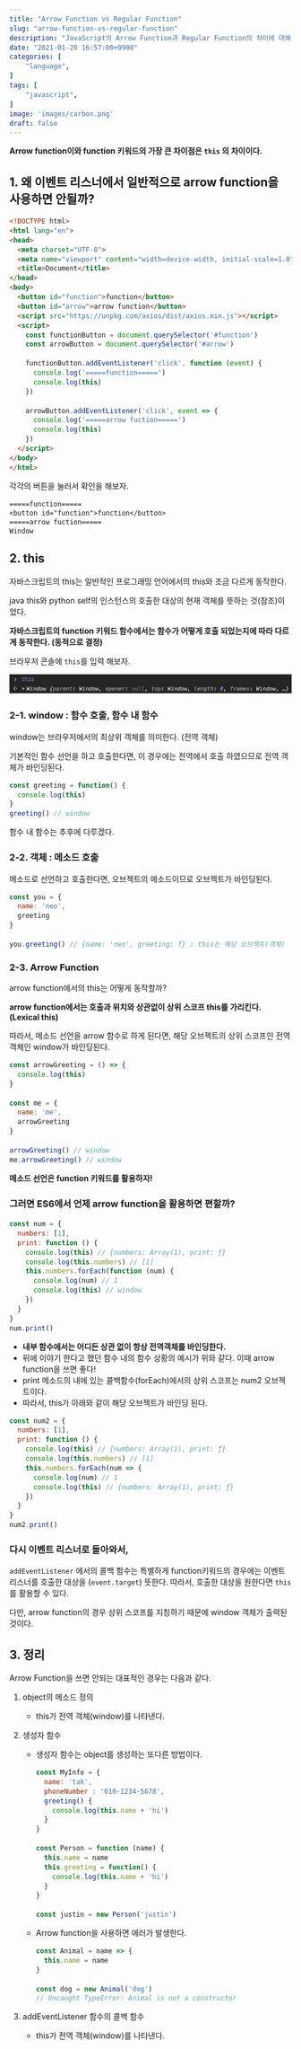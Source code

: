 ```yaml
---
title: "Arrow Function vs Regular Function"
slug: "arrow-function-vs-regular-function"
description: "JavaScript의 Arrow Function과 Regular Function의 차이에 대해 알아보자."
date: "2021-01-20 16:57:00+0900"
categories: [
    "language",
]
tags: [
    "javascript",
]
image: 'images/carbon.png'
draft: false
---
```


**Arrow function이와 function 키워드의 가장 큰 차이점은 `this` 의 차이이다.**

## 1. 왜 이벤트 리스너에서 일반적으로 arrow function을 사용하면 안될까?

```html
<!DOCTYPE html>
<html lang="en">
<head>
  <meta charset="UTF-8">
  <meta name="viewport" content="width=device-width, initial-scale=1.0">
  <title>Document</title>
</head>
<body>
  <button id="function">function</button>
  <button id="arrow">arrow function</button>
  <script src="https://unpkg.com/axios/dist/axios.min.js"></script>
  <script>
    const functionButton = document.querySelector('#function')
    const arrowButton = document.querySelector('#arrow')

    functionButton.addEventListener('click', function (event) {
      console.log('=====function=====')
      console.log(this)
    })

    arrowButton.addEventListener('click', event => {
      console.log('=====arrow fuction=====')
      console.log(this)
    })
  </script>
</body>
</html>
```

각각의 버튼을 눌러서 확인을 해보자.

```
=====function=====
<button id="function">function</button>
=====arrow fuction=====
Window
```

## 2. this

자바스크립트의 this는 일반적인 프로그래밍 언어에서의 this와 조금 다르게 동작한다. 

java this와 python self의 인스턴스의 호출한 대상의 현재 객체를 뜻하는 것(참조)이었다.

**자바스크립트의 function 키워드 함수에서는 함수가 어떻게 호출 되었는지에 따라 다르게 동작한다. 
(동적으로 결정)**

브라우저 콘솔에 `this`를 입력 해보자.

![브라우저 콘솔과 this](images/01.png)

### 2-1. window : 함수 호출, 함수 내 함수

window는 브라우저에서의 최상위 객체를 의미한다. (전역 객체)

기본적인 함수 선언을 하고 호출한다면, 이 경우에는 전역에서 호출 하였으므로 전역 객체가 바인딩된다.

```js
const greeting = function() {  
  console.log(this)
}
greeting() // window
```

함수 내 함수는 추후에 다루겠다.

### 2-2. 객체 : 메소드 호출

메소드로 선언하고 호출한다면, 오브젝트의 메소드이므로 오브젝트가 바인딩된다.

```js
const you = {
  name: 'neo',
  greeting
}

you.greeting() // {name: 'neo', greeting: f} : this는 해당 오브젝트(객체)
```

### 2-3. Arrow Function

arrow function에서의 this는 어떻게 동작할까? 

**arrow function에서는 호출과 위치와 상관없이 상위 스코프 this를 가리킨다. (Lexical this)**

따라서, 메소드 선언을 arrow 함수로 하게 된다면, 해당 오브젝트의 상위 스코프인 전역 객체인 window가 바인딩된다.

```js
const arrowGreeting = () => {
  console.log(this)
}

const me = {
  name: 'me',
  arrowGreeting
}

arrowGreeting() // window
me.arrowGreeting() // window
```

**메소드 선언은 function 키워드를 활용하자!**

### 그러면 ES6에서 언제 arrow function을 활용하면 편할까?

```js
const num = {
  numbers: [1],
  print: function () {
    console.log(this) // {numbers: Array(1), print: ƒ}
    console.log(this.numbers) // [1]
    this.numbers.forEach(function (num) {
      console.log(num) // 1
      console.log(this) // window
    })
  }
}
num.print()
```

- **내부 함수에서는 어디든 상관 없이 항상 전역객체를 바인딩한다.**
- 뒤에 이야기 한다고 했던 함수 내의 함수 상황의 예시가 위와 같다. 이때 arrow function을 쓰면 좋다!
- print 메소드의 내에 있는 콜백함수(forEach)에서의 상위 스코프는 num2 오브젝트이다.
- 따라서, this가 아래와 같이 해당 오브젝트가 바인딩 된다.

```js
const num2 = {
  numbers: [1],
  print: function () {
    console.log(this) // {numbers: Array(1), print: ƒ}
    console.log(this.numbers) // [1]
    this.numbers.forEach(num => {
      console.log(num) // 1
      console.log(this) // {numbers: Array(1), print: ƒ}
    })
  }
}
num2.print()
```

### **다시 이벤트 리스너로 돌아와서,**

`addEventListener` 에서의 콜백 함수는 특별하게 function키워드의 경우에는 이벤트 리스너를 호출한 대상을 (`event.target`) 뜻한다. 따라서, 호출한 대상을 원한다면 `this` 를 활용할 수 있다.

다만, arrow function의 경우 상위 스코프를 지칭하기 때문에 window 객체가 출력된 것이다.

## 3. 정리

Arrow Function을 쓰면 안되는 대표적인 경우는 다음과 같다.

1. object의 메소드 정의
    - this가 전역 객체(window)를 나타낸다.
2. 생성자 함수
    - 생성자 함수는 object를 생성하는 또다른 방법이다.

      ```js
      const MyInfo = {
        name: 'tak',
        phoneNumber : '010-1234-5678',
        greeting() {
          console.log(this.name + 'hi')
        }
      }

      const Person = function (name) {
        this.name = name
        this.greeting = function() {
          console.log(this.name + 'hi')
        }
      }

      const justin = new Person('justin')
      ```

    - Arrow function을 사용하면 에러가 발생한다.

      ```js
      const Animal = name => {
        this.name = name
      }

      const dog = new Animal('dog')
      // Uncaught TypeError: Animal is not a constructor
      ```

3. addEventListener 함수의 콜백 함수
    - this가 전역 객체(window)를 나타낸다.
